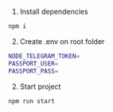 
1. Install dependencies

```sh
npm i
```

2. Create .env on root folder

```sh
NODE_TELEGRAM_TOKEN=
PASSPORT_USER=
PASSPORT_PASS=
```

2. Start project


```sh
npm run start
```